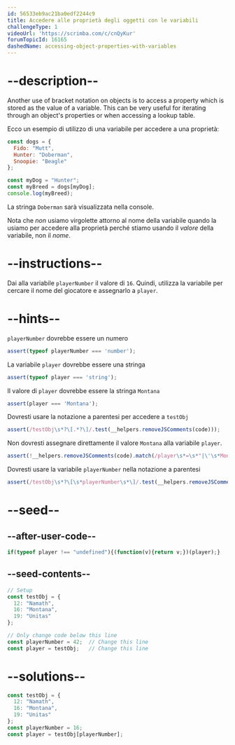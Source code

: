 ```yaml
---
id: 56533eb9ac21ba0edf2244c9
title: Accedere alle proprietà degli oggetti con le variabili
challengeType: 1
videoUrl: 'https://scrimba.com/c/cnQyKur'
forumTopicId: 16165
dashedName: accessing-object-properties-with-variables
---
```


# --description--

Another use of bracket notation on objects is to access a property which is stored as the value of a variable. This can be very useful for iterating through an object's properties or when accessing a lookup table.

Ecco un esempio di utilizzo di una variabile per accedere a una proprietà:

```js
const dogs = {
  Fido: "Mutt",
  Hunter: "Doberman",
  Snoopie: "Beagle"
};

const myDog = "Hunter";
const myBreed = dogs[myDog];
console.log(myBreed);
```

La stringa `Doberman` sarà visualizzata nella console.

Nota che *non* usiamo virgolette attorno al nome della variabile quando la usiamo per accedere alla proprietà perché stiamo usando il *valore* della variabile, non il *nome*.

# --instructions--

Dai alla variabile `playerNumber` il valore di `16`. Quindi, utilizza la variabile per cercare il nome del giocatore e assegnarlo a `player`.

# --hints--

`playerNumber` dovrebbe essere un numero

```js
assert(typeof playerNumber === 'number');
```

La variabile `player` dovrebbe essere una stringa

```js
assert(typeof player === 'string');
```

Il valore di `player` dovrebbe essere la stringa `Montana`

```js
assert(player === 'Montana');
```

Dovresti usare la notazione a parentesi per accedere a `testObj`

```js
assert(/testObj\s*?\[.*?\]/.test(__helpers.removeJSComments(code)));
```

Non dovresti assegnare direttamente il valore `Montana` alla variabile `player`.

```js
assert(!__helpers.removeJSComments(code).match(/player\s*=\s*"|\'\s*Montana\s*"|\'\s*;/gi));
```

Dovresti usare la variabile `playerNumber` nella notazione a parentesi

```js
assert(/testObj\s*?\[\s*playerNumber\s*\]/.test(__helpers.removeJSComments(code)));
```

# --seed--

## --after-user-code--

```js
if(typeof player !== "undefined"){(function(v){return v;})(player);}
```

## --seed-contents--

```js
// Setup
const testObj = {
  12: "Namath",
  16: "Montana",
  19: "Unitas"
};

// Only change code below this line
const playerNumber = 42;  // Change this line
const player = testObj;   // Change this line
```

# --solutions--

```js
const testObj = {
  12: "Namath",
  16: "Montana",
  19: "Unitas"
};
const playerNumber = 16;
const player = testObj[playerNumber];
```
